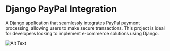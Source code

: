 # Django PayPal Integration

A Django application that seamlessly integrates PayPal payment processing, allowing users to make secure transactions. This project is ideal for developers looking to implement e-commerce solutions using Django.

![Alt Text](https://coderspdf.com/wp-content/uploads/2024/10/image-2-1536x863.png)